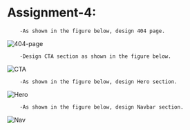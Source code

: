 # Assignment-4:
        -As shown in the figure below, design 404 page.   
![404-page](./404page.png)  

        -Design CTA section as shown in the figure below.  
![CTA](./cta.png)     

        -As shown in the figure below, design Hero section.  
![Hero](./hero.png)        

        -As shown in the figure below, design Navbar section.  
![Nav](./nav.png)   
